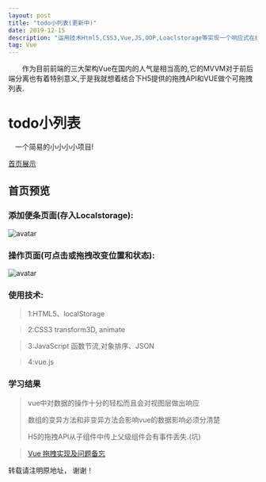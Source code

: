 ```yaml
---
layout: post
title: "todo小列表(更新中)"
date: 2019-12-15
description: "运用技术Html5,CSS3,Vue,JS,OOP,Loaclstorage等实现一个响应式在线音乐网站首页"
tag: Vue
---   
```


　　作为目前前端的三大架构Vue在国内的人气是相当高的,它的MVVM对于前后端分离也有着特别意义,于是我就想着结合下H5提供的拖拽API和VUE做个可拖拽列表.

 

# todo小列表
　一个简易的小小小小项目!

 [首页展示](https://qq6515255.github.io/web/vue/组件Todo.html)
 
## 首页预览

###  添加便条页面(存入Localstorage):

![avatar](https://qq6515255.github.io/images/posts/vue/1.jpg)


###  操作页面(可点击或拖拽改变位置和状态):

![avatar](https://qq6515255.github.io/images/posts/vue/2.jpg)



### 使用技术:

>1:HTML5、localStorage

>2:CSS3 transform3D, animate

>3:JavaScript 函数节流,对象排序、JSON 

>4:vue.js 

<p> </p>


### 学习结果

> vue中对数据的操作十分的轻松而且会对视图层做出响应
>
> 数组的变异方法和非变异方法会影响vue的数据影响必须分清楚
>
> H5的拖拽API从子组件中传上父级组件会有事件丢失.(坑)



<p> </p>

> [Vue 拖拽实现及问题备忘](https://segmentfault.com/a/1190000013606983)    

<p> </p>


转载请注明原地址， 谢谢！
